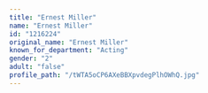 ```yaml
---
title: "Ernest Miller"
name: "Ernest Miller"
id: "1216224"
original_name: "Ernest Miller"
known_for_department: "Acting"
gender: "2"
adult: "false"
profile_path: "/tWTA5oCP6AXeBBXpvdegPlhOWhQ.jpg"
---
```

